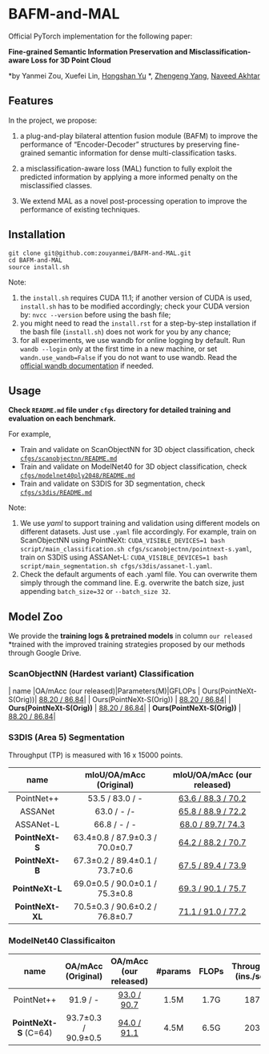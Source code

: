 # BAFM-and-MAL
Official PyTorch implementation for the following paper:

**Fine-grained Semantic Information Preservation and Misclassification-aware Loss for 3D Point Cloud**

*by Yanmei Zou, Xuefei Lin, [Hongshan Yu](http://eeit.hnu.edu.cn/info/1289/4535.htm) *, [Zhengeng Yang](https://gsy.hunnu.edu.cn/info/1071/3537.htm), [Naveed Akhtar](https://findanexpert.unimelb.edu.au/profile/1050019-naveed-akhtar)

## Features
In the project, we propose:
1. a plug-and-play bilateral attention fusion module (BAFM) to improve the performance of “Encoder-Decoder” structures by preserving fine-grained semantic information for dense multi-classification tasks.

2. a misclassification-aware loss (MAL) function to fully exploit the predicted information by applying a more informed penalty on the misclassified classes.

3. We extend MAL as a novel post-processing operation to improve the performance of existing techniques.



## Installation

```
git clone git@github.com:zouyanmei/BAFM-and-MAL.git
cd BAFM-and-MAL
source install.sh
```
Note:  

1) the `install.sh` requires CUDA 11.1; if another version of CUDA is used,  `install.sh` has to be modified accordingly; check your CUDA version by: `nvcc --version` before using the bash file;
2) you might need to read the `install.rst` for a step-by-step installation if the bash file (`install.sh`) does not work for you by any chance;
3) for all experiments, we use wandb for online logging by default. Run `wandb --login` only at the first time in a new machine, or set `wandn.use_wandb=False` if you do not want to use wandb. Read the [official wandb documentation](https://docs.wandb.ai/quickstart) if needed.



## Usage 

**Check `README.md` file under `cfgs` directory for detailed training and evaluation on each benchmark.**  

For example, 
* Train and validate on ScanObjectNN for 3D object classification, check [`cfgs/scanobjectnn/README.md`](cfgs/scanobjectnn/README.md)
* Train and validate on ModelNet40 for 3D object classification, check [`cfgs/modelnet40ply2048/README.md`](cfgs/modelnet40ply2048/README.md)
* Train and validate on S3DIS for 3D segmentation, check [`cfgs/s3dis/README.md`](cfgs/s3dis/README.md)

Note:  
1. We use *yaml* to support training and validation using different models on different datasets. Just use `.yaml` file accordingly. For example, train on ScanObjectNN using PointNeXt: `CUDA_VISIBLE_DEVICES=1 bash script/main_classification.sh cfgs/scanobjectnn/pointnext-s.yaml`, train on S3DIS using ASSANet-L: `CUDA_VISIBLE_DEVICES=1 bash script/main_segmentation.sh cfgs/s3dis/assanet-l.yaml`.  
2. Check the default arguments of each .yaml file. You can overwrite them simply through the command line. E.g. overwrite the batch size, just appending `batch_size=32` or `--batch_size 32`.  


## Model Zoo

We provide the **training logs & pretrained models** in column `our released`  *trained with the improved training strategies proposed by our methods through Google Drive. 

### ScanObjectNN (Hardest variant) Classification


| name |OA/mAcc (our released)|Parameters(M)|GFLOPs
| Ours(PointNeXt-S(Orig))| [88.20 / 86.84](https://drive.google.com/drive/folders/1A584C9x5uAqppbjNNiVqlA_7uOOOlEII?usp=sharing)|
| Ours(PointNeXt-S(Orig)) | [88.20 / 86.84](https://drive.google.com/drive/folders/1A584C9x5uAqppbjNNiVqlA_7uOOOlEII?usp=sharing)|
| **Ours(PointNeXt-S(Orig))** | [88.20 / 86.84](https://drive.google.com/drive/folders/1A584C9x5uAqppbjNNiVqlA_7uOOOlEII?usp=sharing)|
| **Ours(PointNeXt-S(Orig))** | [88.20 / 86.84](https://drive.google.com/drive/folders/1A584C9x5uAqppbjNNiVqlA_7uOOOlEII?usp=sharing)|




### S3DIS (Area 5) Segmentation

Throughput (TP) is measured with 16 x 15000 points.

|       name       |    mIoU/OA/mAcc (Original)     |                 mIoU/OA/mAcc (our released)                  
| :--------------: | :----------------------------: | :----------------------------------------------------------: 
|    PointNet++    |        53.5 / 83.0 / -         |                    [63.6 / 88.3 / 70.2](https://drive.google.com/drive/folders/1NCy1Av1-TSs_46ngOk181A3BUhc8hpWV?usp=sharing)                   
| ASSANet | 63.0 / - /- | [65.8 / 88.9 / 72.2](https://drive.google.com/drive/folders/1a-2yNP_JvOgKPTLBTYXP5NtUmspc1P-c?usp=sharing)
| ASSANet-L | 66.8 / - / - | [68.0 / 89.7/ 74.3](https://drive.google.com/drive/folders/1FinOKtFEigsbgjsLybhpZr2xkESLIDhf?usp=sharing) 
| **PointNeXt-S**  | 63.4±0.8 / 87.9±0.3 / 70.0±0.7 |                    [64.2 / 88.2 / 70.7](https://drive.google.com/drive/folders/1UG8hh_CrUf-OhrYbcDd0zvDtoInrGP1u?usp=sharing)               
| **PointNeXt-B**  | 67.3±0.2 / 89.4±0.1 / 73.7±0.6 |                    [67.5 / 89.4 / 73.9](https://drive.google.com/drive/folders/166g_4vaCrS6CSmp3FwAWxl8N8ZmMuylw?usp=sharing)              
| **PointNeXt-L**  | 69.0±0.5 / 90.0±0.1 / 75.3±0.8 |                    [69.3 / 90.1 / 75.7](https://drive.google.com/drive/folders/1g4qE6g10zoZY5y6LPDQ5g12DvSLbnCnj?usp=sharing)                   
| **PointNeXt-XL** | 70.5±0.3 / 90.6±0.2 / 76.8±0.7 | [71.1 / 91.0 / 77.2](https://drive.google.com/drive/folders/1rng7YmfzzIGtXREn7jW0vVFmSSakLQs4?usp=sharing) 





### ModelNet40 Classificaiton



| name | OA/mAcc (Original) |OA/mAcc (our released) | #params | FLOPs | Throughput (ins./sec.) |
|:---:|:---:|:---:|:---:| :---:|:---:|
| PointNet++ | 91.9 / - | [93.0 / 90.7](https://drive.google.com/drive/folders/1Re2_NCtZBKxIhtv755LlnHjz-FBPWjgW?usp=sharing) | 1.5M | 1.7G | 1872 |
| **PointNeXt-S** (C=64) | 93.7±0.3 / 90.9±0.5 | [94.0 / 91.1](https://drive.google.com/drive/folders/14biOHuvH8b2F03ZozrWyF45tCmtsorYN?usp=sharing) | 4.5M | 6.5G | 2033 |

